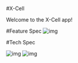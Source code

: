#X-Cell 

Welcome to the X-Cell app!


#Feature Spec
![img](http://i.imgur.com/FK38VUZh.jpg)

#Tech Spec

![img](http://i.imgur.com/bOiihOCl.jpg)
![img](http://i.imgur.com/9DBgLu3l.jpg)